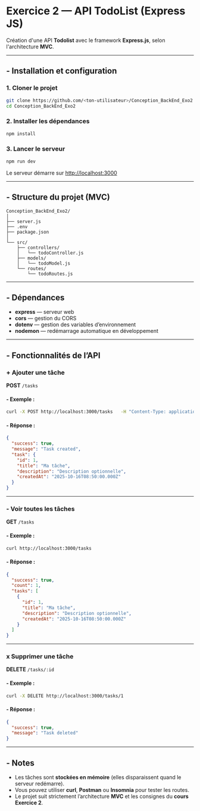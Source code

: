 # Exercice 2 — API TodoList (Express JS)

Création d'une API **Todolist** avec le framework **Express.js**, selon l'architecture **MVC**.

---

## - Installation et configuration

### 1. Cloner le projet
```bash
git clone https://github.com/<ton-utilisateur>/Conception_BackEnd_Exo2.git
cd Conception_BackEnd_Exo2
```

### 2. Installer les dépendances
```bash
npm install
```

### 3. Lancer le serveur
```bash
npm run dev
```

Le serveur démarre sur [http://localhost:3000](http://localhost:3000)

---

## - Structure du projet (MVC)

```
Conception_BackEnd_Exo2/
│
├── server.js
├── .env
├── package.json
│
└── src/
    ├── controllers/
    │   └── todoController.js
    ├── models/
    │   └── todoModel.js
    └── routes/
        └── todoRoutes.js
```

---

## - Dépendances

- **express** — serveur web
- **cors** — gestion du CORS
- **dotenv** — gestion des variables d’environnement
- **nodemon** — redémarrage automatique en développement

---

## - Fonctionnalités de l’API

### + Ajouter une tâche
**POST** `/tasks`

#### - Exemple :
```bash
curl -X POST http://localhost:3000/tasks   -H "Content-Type: application/json"   -d '{"title": "Ma tâche", "description": "Description optionnelle"}'
```

#### - Réponse :
```json
{
  "success": true,
  "message": "Task created",
  "task": {
    "id": 1,
    "title": "Ma tâche",
    "description": "Description optionnelle",
    "createdAt": "2025-10-16T08:50:00.000Z"
  }
}
```

---

### - Voir toutes les tâches
**GET** `/tasks`

#### - Exemple :
```bash
curl http://localhost:3000/tasks
```

#### - Réponse :
```json
{
  "success": true,
  "count": 1,
  "tasks": [
    {
      "id": 1,
      "title": "Ma tâche",
      "description": "Description optionnelle",
      "createdAt": "2025-10-16T08:50:00.000Z"
    }
  ]
}
```

---

### x Supprimer une tâche
**DELETE** `/tasks/:id`

#### - Exemple :
```bash
curl -X DELETE http://localhost:3000/tasks/1
```

#### - Réponse :
```json
{
  "success": true,
  "message": "Task deleted"
}
```

---

## - Notes

- Les tâches sont **stockées en mémoire** (elles disparaissent quand le serveur redémarre).
- Vous pouvez utiliser **curl**, **Postman** ou **Insomnia** pour tester les routes.
- Le projet suit strictement l’architecture **MVC** et les consignes du **cours Exercice 2**.
